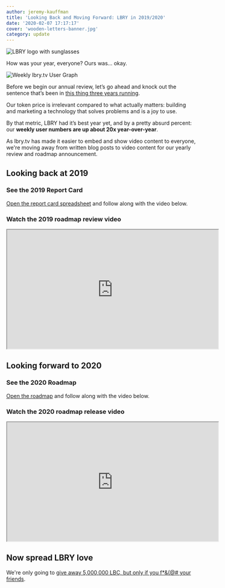 ```yaml
---
author: jeremy-kauffman
title: 'Looking Back and Moving Forward: LBRY in 2019/2020'
date: '2020-02-07 17:17:17'
cover: 'wooden-letters-banner.jpg'
category: update
---
```


![LBRY logo with sunglasses](https://spee.ch/9/lbrylogoglasses.png)

How was your year, everyone? Ours was… okay.

![Weekly lbry.tv User Graph](https://spee.ch/1/lbrytvq12020weekly.png)

Before we begin our annual review, let’s go ahead and knock out the sentence that’s been in [this thing three years running](https://lbry.com/news/lbry-in-2018-2019).

Our token price is irrelevant compared to what actually matters: building and marketing a technology that solves problems and is a joy to use.

By that metric, LBRY had it’s best year yet, and by a pretty absurd percent: our **weekly user numbers are up about 20x year-over-year**.

As lbry.tv has made it easier to embed and show video content to everyone, we're moving away from written blog posts to video content for our yearly review and roadmap announcement.

## Looking back at 2019

### See the 2019 Report Card

[Open the report card spreadsheet](https://lbry.com/2019goalsreportcard) and follow along with the video below.

### Watch the 2019 roadmap review video

<iframe width="560" height="315" src="https://lbry.tv/$/embed/LBRY-2019-Review/0368a0ccd107d86c6fe953ffc980b0da40db3455" allowfullscreen></iframe>

## Looking forward to 2020

### See the 2020 Roadmap

[Open the roadmap](https://lbry.com/roadmap) and follow along with the video below.

### Watch the 2020 roadmap release video

<iframe width="560" height="315" src="https://lbry.tv/$/embed/LBRY-2019-Review/0368a0ccd107d86c6fe953ffc980b0da40db3455" allowfullscreen></iframe>

## Now spread LBRY love

We're only going to [give away 5,000,000 LBC, but only if you f*&(@# your friends](https://lbry.tv/@lbry:3f/downtofollowfebruary:b).
